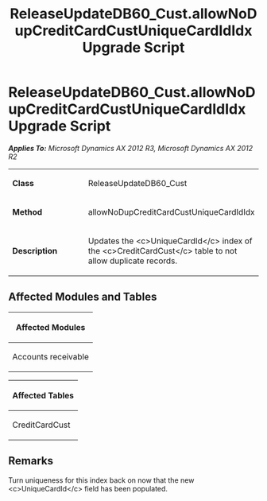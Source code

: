 ﻿---
title: ReleaseUpdateDB60_Cust.allowNoDupCreditCardCustUniqueCardIdIdx Upgrade Script
TOCTitle: ReleaseUpdateDB60_Cust.allowNoDupCreditCardCustUniqueCardIdIdx Upgrade Script
ms:assetid: a2af7200-afd7-a281-47a9-96011663da73
ms:mtpsurl: https://msdn.microsoft.com/en-us/library/JJ736751(v=AX.60)
ms:contentKeyID: 49710183
ms.date: 05/18/2015
mtps_version: v=AX.60
---

# ReleaseUpdateDB60\_Cust.allowNoDupCreditCardCustUniqueCardIdIdx Upgrade Script 


_**Applies To:** Microsoft Dynamics AX 2012 R3, Microsoft Dynamics AX 2012 R2_

<table>
<colgroup>
<col style="width: 50%" />
<col style="width: 50%" />
</colgroup>
<tbody>
<tr class="odd">
<td><p><strong>Class</strong></p></td>
<td><p>ReleaseUpdateDB60_Cust</p></td>
</tr>
<tr class="even">
<td><p><strong>Method</strong></p></td>
<td><p>allowNoDupCreditCardCustUniqueCardIdIdx</p></td>
</tr>
<tr class="odd">
<td><p><strong>Description</strong></p></td>
<td><p>Updates the &lt;c&gt;UniqueCardId&lt;/c&gt; index of the &lt;c&gt;CreditCardCust&lt;/c&gt; table to not allow duplicate records.</p></td>
</tr>
</tbody>
</table>


## Affected Modules and Tables

<table>
<colgroup>
<col style="width: 100%" />
</colgroup>
<thead>
<tr class="header">
<th><p>Affected Modules</p></th>
</tr>
</thead>
<tbody>
<tr class="odd">
<td><p>Accounts receivable</p></td>
</tr>
</tbody>
</table>


<table>
<colgroup>
<col style="width: 100%" />
</colgroup>
<thead>
<tr class="header">
<th><p>Affected Tables</p></th>
</tr>
</thead>
<tbody>
<tr class="odd">
<td><p>CreditCardCust</p></td>
</tr>
</tbody>
</table>


## Remarks

Turn uniqueness for this index back on now that the new \<c\>UniqueCardId\</c\> field has been populated.

  


